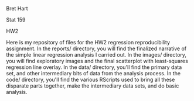 Bret Hart

Stat 159

HW2

Here is my repository of files for the HW2 regression reproducibility assignment. In the reports/ directory, you will find the finalized narrative of the simple linear regression analysis I carried out. In the images/ directory, you will find exploratory images and the final scatterplot with least-squares regression line overlay. In the data/ directory, you'll find the primary data set, and other intermediary bits of data from the analysis process. In the code/ directory, you'll find the various RScripts used to bring all these disparate parts together, make the intermediary data sets, and do basic analysis.
